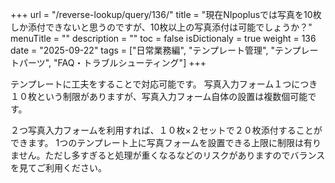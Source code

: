 +++
url = "/reverse-lookup/query/136/"
title = "現在NIpoplusでは写真を10枚しか添付できないと思うのですが、10枚以上の写真添付は可能でしょうか？"
menuTitle = ""
description = ""
toc = false
isDictionaly = true
weight = 136
date = "2025-09-22"
tags = ["日常業務編", "テンプレート管理", "テンプレートパーツ", "FAQ・トラブルシューティング"]
+++

テンプレートに工夫をすることで対応可能です。
写真入力フォーム１つにつき１０枚という制限がありますが、写真入力フォーム自体の設置は複数個可能です。

２つ写真入力フォームを利用すれば、１０枚×２セットで２０枚添付することができます。
1つのテンプレート上に写真フォームを設置できる上限に制限は有りません。ただし多すぎると処理が重くなるなどのリスクがありますのでバランスを見てご利用ください。
